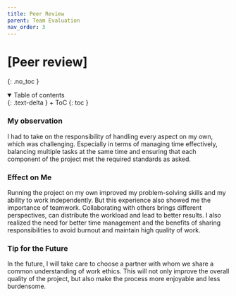 ```yaml
---
title: Peer Review
parent: Team Evaluation
nav_order: 3
---
```



# [Peer review]
{: .no_toc }

<details open markdown="block">
{: .text-delta }
<summary>Table of contents</summary>
+ ToC
{: toc }
</details>



### My observation
I had to take on the responsibility of handling every aspect on my own, which was challenging. Especially in terms of managing time effectively, balancing multiple tasks at the same time and ensuring that each component of the project met the required standards as asked. 

### Effect on Me
Running the project on my own improved my problem-solving skills and my ability to work independently. But this experience also showed me the importance of teamwork. Collaborating with others brings different perspectives, can distribute the workload and lead to better results. I also realized the need for better time management and the benefits of sharing responsibilities to avoid burnout and maintain high quality of work.

### Tip for the Future
In the future, I will take care to choose a partner with whom we share a common understanding of work ethics. This will not only improve the overall quality of the project, but also make the process more enjoyable and less burdensome.
